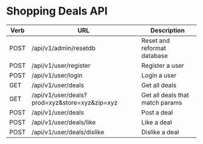 # Shopping Deals API

|Verb|URL|Description|
|---|---|---|
|POST|/api/v1/admin/resetdb|Reset and reformat database|
|POST|/api/v1/user/register|Register a user|
|POST|/api/v1/user/login|Login a user|
|GET |/api/v1/user/deals|Get all deals|
|GET |/api/v1/user/deals?prod=xyz&store=xyz&zip=xyz|Get all deals that match params|
|POST|/api/v1/user/deals|Post a deal|
|POST|/api/v1/user/deals/like|Like a deal|
|POST|/api/v1/user/deals/dislike|Dislike a deal|

